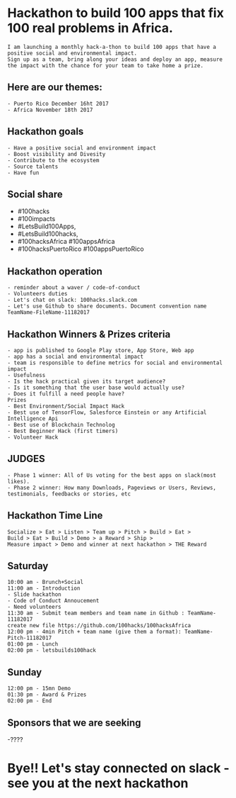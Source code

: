 # Hackathon to build 100 apps that fix 100 real problems in Africa.
```
I am launching a monthly hack-a-thon to build 100 apps that have a positive social and environmental impact.
Sign up as a team, bring along your ideas and deploy an app, measure the impact with the chance for your team to take home a prize.
```

## Here are our themes:
```
- Puerto Rico December 16ht 2017
- Africa November 18th 2017
```

## Hackathon goals 
```
- Have a positive social and environment impact
- Boost visibility and Divesity
- Contribute to the ecosystem
- Source talents
- Have fun
```

## Social share
- #100hacks 
- #100impacts 
- #LetsBuild100Apps, 
- #LetsBuild100hacks, 
- #100hacksAfrica #100appsAfrica 
- #100hacksPuertoRico #100appsPuertoRico

## Hackathon operation
```
- reminder about a waver / code-of-conduct
- Volunteers duties
- Let's chat on slack: 100hacks.slack.com 
- Let's use Github to share documents. Document convention name TeamName-FileName-11182017
```
## Hackathon Winners & Prizes criteria
```
- app is published to Google Play store, App Store, Web app  
- app has a social and environmental impact
- team is responsible to define metrics for social and environmental impact
- Usefulness
- Is the hack practical given its target audience?
- Is it something that the user base would actually use?
- Does it fulfill a need people have?
Prizes
- Best Environment/Social Impact Hack
- Best use of TensorFlow, Salesforce Einstein or any Artificial Intelligence Api
- Best use of Blockchain Technolog
- Best Beginner Hack (first timers)
- Volunteer Hack 
```
## JUDGES
```
- Phase 1 winner: All of Us voting for the best apps on slack(most likes).
- Phase 2 winner: How many Downloads, Pageviews or Users, Reviews, testimonials, feedbacks or stories, etc
```

## Hackathon Time Line
```
Socialize > Eat > Listen > Team up > Pitch > Build > Eat > 
Build > Eat > Build > Demo > a Reward > Ship > 
Measure impact > Demo and winner at next hackathon > THE Reward
```
## Saturday
```
10:00 am - Brunch+Social
11:00 am - Introduction 
- Slide hackathon
- Code of Conduct Annoucement
- Need volunteers 
11:30 am - Submit team members and team name in Github : TeamName-11182017
create new file https://github.com/100hacks/100hacksAfrica
12:00 pm - 4min Pitch + team name (give them a format): TeamName-Pitch-11182017
01:00 pm - Lunch
02:00 pm - letsbuilds100hack
```
## Sunday
```
12:00 pm - 15mn Demo
01:30 pm - Award & Prizes
02:00 pm - End
```

## Sponsors that we are seeking
-????

# Bye!! Let's stay connected on slack - see you at the next hackathon
